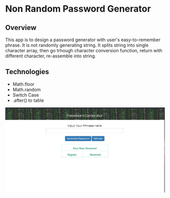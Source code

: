 # Non Random Password Generator

## Overview
This app is to design a password generator with user's easy-to-remember phrase. It is not randomly generating string. It splits string into single character array, then go trhough character conversion function, return with different character, re-assemble into string.

## Technologies
* Math.floor
* Math.random
* Switch Case
* .after() to table

![Password Generator](./assets/images/passwpordGenerator.jpg)